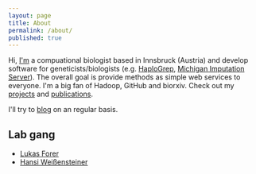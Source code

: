 ```yaml
---
layout: page
title: About
permalink: /about/
published: true
---
```


Hi,
[I'm](http://seppinho.github.io/images/seb.jpg) a compuational biologist based in Innsbruck (Austria) and develop software for geneticists/biologists (e.g. [HaploGrep](http://haplogrep.uibk.ac.at/), [Michigan Imputation Server](https://imputationserver.sph.umich.edu)). The overall goal is provide methods as simple web services to everyone. I'm a big fan of Hadoop, GitHub and biorxiv. Check out my [projects](http://seppinho.github.io/projects) and [publications](http://seppinho.github.io/cites).

I'll try to [blog](http://seppinho.github.io/) on an regular basis.

## Lab gang
- [Lukas Forer](http://www.forer.it)
- [Hansi Weißensteiner](http://haplogrep.uibk.ac.at/blog)

